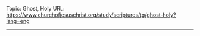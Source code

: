 Topic: Ghost, Holy
URL: https://www.churchofjesuschrist.org/study/scriptures/tg/ghost-holy?lang=eng

---

